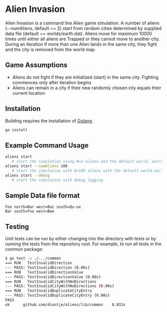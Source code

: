 # Alien Invasion
Alien Invasion is a command line Alien game simulation. A number of aliens (--numAliens, default == 2) start from random cities determined by supplied data file (default == worlds/earth.dat). Aliens move for maximum 10000 times until either all aliens are Trapped or they cannot move to another city. During an iteration if more than one Alien lands in the same city, they fight and the city is removed from the world map.

## Game Assumptions

* Aliens do not fight if they are initialized (start) in the same city. Fighting commences only after iteration begins
* Aliens can remain in a city if their new randomly chosen city equals their current location


## Installation

Building requires the installation of [Golang](https://golang.org/doc/install).

```bash
go install
```

## Example Command Usage

```bash
aliens start
   # start the simulation using N=2 aliens and the default world, worlds/earth.dat
aliens start --numAliens 100
   # start the simulation with N=100 aliens with the default world worlds/earth.dat
aliens start --debug
   # start the simulation with debug logging 
```

## Sample Data file format
```
Foo north=Bar west=Baz south=Qu-ux
Bar south=Foo west=Bee
```

## Testing
Unit tests can be run by either changing into the directory with tests or by running the tests from the repository root. For example, to run all tests in the common package:

```bash
$ go test -v ./.../common
=== RUN   TestInvalidDirection
--- PASS: TestInvalidDirection (0.00s)
=== RUN   TestInvalidDirectionValue
--- PASS: TestInvalidDirectionValue (0.00s)
=== RUN   TestInvalidCityWithNoDirections
--- PASS: TestInvalidCityWithNoDirections (0.00s)
=== RUN   TestInvalidDuplicateCityEntry
--- PASS: TestInvalidDuplicateCityEntry (0.00s)
PASS
ok  	github.com/diontje/aliens/lib/common	0.832s
```
